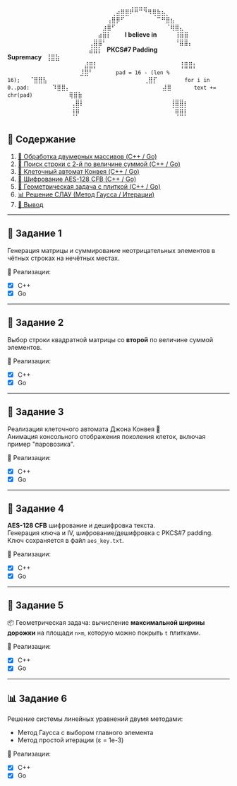 ⠀⠀⠀⠀⠀⠀⠀⠀⠀⠀⠀⠀⠀⠀⠀⠀⠀⠀⠀⠀⠀⠀⠀⠀⠀⠀⠀⢀⣀⣀⣀⠀⠀⠀⠀⠀⠀⠀⠀⠀⠀⠀⠀⠀⠀⠀⠀
⠀⠀⠀⠀⠀⠀⠀⠀⠀⠀⠀⠀⠀⠀⠀⠀⠀⠀⠀⠀⠀⠀⠀⢀⣴⣿⣿⠟⠛⠉⠙⠻⢿⣷⣦⡀⠀⠀⠀⠀⠀⠀⠀⠀⠀⠀⠀⠀
⠀⠀⠀⠀⠀⠀⠀⠀⠀⠀⠀⠀⠀⠀⠀⠀⠀⠀⠀⠀⠀⠀⢠⣿⡿⠋⠀⠀⠀⠀⠀⠀⠀⠉⠛⣿⣦⠀⠀⠀⠀⠀⠀⠀⠀⠀⠀⠀
⠀⠀⠀⠀⠀⠀⠀⠀⠀⠀⠀⠀⠀⠀⠀⠀⠀⠀⠀⠀⠀⣰⣿⠋⠀⠀⠀⠀⠀⠀⠀⠀⠀⠀⠀⠈⢿⣿⣄⠀⠀⠀⠀⠀⠀⠀⠀⠀
⠀⠀⠀⠀⠀⠀⠀⠀⠀⠀⠀⠀⠀⠀⠀⠀⠀⠀⠀⠀⣴⣿⡇⠀⠀⠀**I believe in**⠀⠀⠀⠀⢸⣿⣿⠀⠀⠀⠀⠀⠀⠀⠀
⠀⠀⠀⠀⠀⠀⠀⠀⠀⠀⠀⠀⠀⠀⠀⠀⠀⠀⢀⣿⣿⠃⠀⠀⠀⠀⠀⠀⠀⠀⠀⠀⠀⠀⠀⠀⠀⠘⣿⣿⡄⠀⠀⠀⠀⠀⠀⠀
⠀⠀⠀⠀⠀⠀⠀⠀⠀⠀⠀⠀⠀⠀⠀⠀⠀⠀⣼⣿⡇⠀**PKCS#7 Padding Supremacy**⠀⢸⣿⣷⠀⠀⠀⠀⠀⠀⠀
⠀⠀⠀⠀⠀⠀⠀⠀⠀⠀⠀⠀⠀⠀⠀⠀⠀⣼⣿⡇⠀⠀⠀⠀⠀⠀⠀⠀⠀⠀⠀⠀⠀⠀⠀⠀⠀⠀⢸⣿⣿⡆⠀⠀⠀⠀⠀⠀
⠀⠀⠀⠀⠀⠀⠀⠀⠀⠀⠀⠀⠀⠀⠀⠀⣸⣿⠃⠀⠀⠀⠀⠀`pad = 16 - (len % 16);`⠀⠀⠈⣿⣿⣧⠀⠀⠀⠀⠀⠀
⠀⠀⠀⠀⠀⠀⠀⠀⠀⠀⠀⠀⠀⠀⠀⢀⣿⡏⠀⠀⠀⠀⠀⠀`for i in 0..pad:`⠀⠀⠀⠀⠀⠹⣿⣿⡄⠀⠀⠀⠀⠀
⠀⠀⠀⠀⠀⠀⠀⠀⠀⠀⠀⠀⠀⠀⠀⣼⣿⠀⠀⠀⠀⠀`text += chr(pad)`⠀⠀⠀⠀⠀⠀⠀⠀⢿⣿⣷⠀⠀⠀⠀⠀
⠀⠀⠀⠀⠀⠀⠀⠀⠀⠀⠀⠀⠀⠀⢀⣿⡇⠀⠀⠀⠀⠀⠀⠀⠀⠀⠀⠀⠀⠀⠀⠀⠀⠀⠀⠀⢸⣿⣿⡆⠀⠀⠀⠀⠀
⠀⠀⠀⠀⠀⠀⠀⠀⠀⠀⠀⠀⠀⠀⢸⣿⠀⠀⠀⠀⠀⠀⠀⠀⠀⠀⠀⠀⠀⠀⠀⠀⠀⠀⠀⠀⠈⣿⣿⡇⠀⠀⠀⠀⠀
⠀⠀⠀⠀⠀⠀⠀⠀⠀⠀⠀⠀⠀⠀⠈⠁⠀⠀⠀⠀⠀⠀⠀⠀⠀⠀⠀⠀⠀⠀⠀⠀⠀⠀⠀⠀⠀⠈⠉⠁⠀⠀⠀⠀⠀

## 📝 Содержание

1. [🔢 Обработка двумерных массивов (C++ / Go)](#-задание-1)
2. [🧮 Поиск строки с 2-й по величине суммой (C++ / Go)](#-задание-2)
3. [🌱 Клеточный автомат Конвея (C++ / Go)](#-задание-3)
4. [🔐 Шифрование AES-128 CFB (C++ / Go)](#-задание-4)
5. [📐 Геометрическая задача с плиткой (C++ / Go)](#-задание-5)
6. [📊 Решение СЛАУ (Метод Гаусса / Итерации)](#-задание-6)
7. [📌 Вывод](#-вывод)

---

## 🔢 Задание 1
Генерация матрицы и суммирование неотрицательных элементов в чётных строках на нечётных местах.

🧰 Реализации:  
- [x] C++  
- [x] Go  

---

## 🧮 Задание 2
Выбор строки квадратной матрицы со **второй** по величине суммой элементов.

🧰 Реализации:  
- [x] C++  
- [x] Go  

---

## 🌱 Задание 3
Реализация клеточного автомата Джона Конвея 🧬  
Анимация консольного отображения поколения клеток, включая пример "паровозика".

🧰 Реализации:  
- [x] C++  
- [x] Go  

---

## 🔐 Задание 4
**AES-128 CFB** шифрование и дешифровка текста.  
Генерация ключа и IV, шифрование/дешифровка с PKCS#7 padding.  
Ключ сохраняется в файл `aes_key.txt`.

🧰 Реализации:  
- [x] C++  
- [x] Go  

---

## 📐 Задание 5
📦 Геометрическая задача: вычисление **максимальной ширины дорожки** на площади `n×m`, которую можно покрыть `t` плитками.

🧰 Реализации:  
- [x] C++  
- [x] Go  

---

## 📊 Задание 6
Решение системы линейных уравнений двумя методами:
- Метод Гаусса с выбором главного элемента
- Метод простой итерации (ε = 1e-3)

🧰 Реализации:  
- [x] C++  
- [x] Go  
